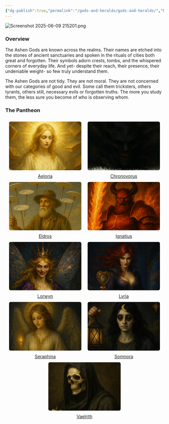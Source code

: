 ```yaml
---
{"dg-publish":true,"permalink":"/gods-and-heralds/gods-and-heralds/","hideInGraph":true,"updated":"2025-09-25T18:17:10.060+01:00"}
---
```


![Screenshot 2025-06-09 215201.png](/img/user/Admin/Attachments/Screenshot%202025-06-09%20215201.png)

### Overview
The Ashen Gods are known across the realms. Their names are etched into the stones of ancient sanctuaries and spoken in the rituals of cities both great and forgotten. Their symbols adorn crests, tombs, and the whispered corners of everyday life. And yet- despite
their reach, their presence, their undeniable weight- so few truly understand them.

The Ashen Gods are not tidy. They are not moral. They are not concerned with our categories of good and evil. Some call them tricksters, others tyrants, others still, necessary evils or forgotten truths. The more you study them, the less sure you become of who is observing whom.

### The Pantheon

<div style="display: flex; flex-wrap: wrap; align-items: center; justify-content: center;">
	<div style="display: flex; flex-direction: column; justify-content: center;align-items:center;">
		<img style="padding: 10px; border-radius: 15px;width:230px;height:153.33px;" src="https://github.com/isitsamgallon/ashen-new/blob/main/src/site/img/user/Admin/Attachments/AeloriaWeb.png?raw=true"/>
		<a href="https://www.ashencampaign.xyz/gods-and-heralds/aeloria/aeloria/">Aeloria</a>
	</div>
		<div style="display: flex; flex-direction: column; justify-content: center;align-items:center;">
		<img style="padding: 10px; border-radius: 15px;width:230px;height:153.33px;" src="https://github.com/isitsamgallon/ashen-new/blob/main/src/site/img/user/Admin/Attachments/ChronovorusWeb.png?raw=true"/>
		<a href="https://www.ashencampaign.xyz/gods-and-heralds/chronovorus/chronovorus/">Chronovorus</a>
	</div>
		<div style="display: flex; flex-direction: column; justify-content: center;align-items:center;">
		<img style="padding: 10px; border-radius: 15px;width:230px;height:153.33px;" src="https://github.com/isitsamgallon/ashen-new/blob/main/src/site/img/user/Admin/Attachments/EldrosWeb.png?raw=true"/>
		<a href="https://www.ashencampaign.xyz/gods-and-heralds/eldros/eldros/">Eldros</a>
	</div>
		<div style="display: flex; flex-direction: column; justify-content: center;align-items:center;">
		<img style="padding: 10px; border-radius: 15px;width:230px;height:153.33px;" src="https://github.com/isitsamgallon/ashen-new/blob/main/src/site/img/user/Admin/Attachments/IgnatiusWeb.png?raw=true"/>
		<a href="https://www.ashencampaign.xyz/gods-and-heralds/ignatius/ignatius/">Ignatius</a>
	</div>
		<div style="display: flex; flex-direction: column; justify-content: center;align-items:center;">
		<img style="padding: 10px; border-radius: 15px;width:230px;height:153.33px;" src="https://github.com/isitsamgallon/ashen-new/blob/main/src/site/img/user/Admin/Attachments/LorwynWeb.png?raw=true"/>
		<a href="https://www.ashencampaign.xyz/gods-and-heralds/lorwyn/lorwyn/">Lorwyn</a>
	</div>
		<div style="display: flex; flex-direction: column; justify-content: center;align-items:center;">
		<img style="padding: 10px; border-radius: 15px;width:230px;height:153.33px;" src="https://github.com/isitsamgallon/ashen-new/blob/main/src/site/img/user/Admin/Attachments/LyIraWeb.png?raw=true"/>
		<a href="https://www.ashencampaign.xyz/gods-and-heralds/lyria/lyria/">Lyria</a>
	</div>
		<div style="display: flex; flex-direction: column; justify-content: center;align-items:center;">
		<img style="padding: 10px; border-radius: 15px;width:230px;height:153.33px;" src="https://github.com/isitsamgallon/ashen-new/blob/main/src/site/img/user/Admin/Attachments/SeraphinaWeb.png?raw=true"/>
		<a href="https://www.ashencampaign.xyz/gods-and-heralds/seraphina/seraphina/">Seraphina</a>
	</div>
		<div style="display: flex; flex-direction: column; justify-content: center;align-items:center;">
		<img style="padding: 10px; border-radius: 15px;width:230px;height:153.33px;" src="https://github.com/isitsamgallon/ashen-new/blob/main/src/site/img/user/Admin/Attachments/SommnoraWeb.png?raw=true"/>
		<a href="https://www.ashencampaign.xyz/gods-and-heralds/somnora/somnora/">Somnora</a>
	</div>
		<div style="display: flex; flex-direction: column; justify-content: center;align-items:center;">
		<img style="padding: 10px; border-radius: 15px;width:230px;height:153.33px;" src="https://github.com/isitsamgallon/ashen-new/blob/main/src/site/img/user/Admin/Attachments/VaelrithWeb.png?raw=true"/>
		<a href="https://www.ashencampaign.xyz/gods-and-heralds/vaelrith/vaelrith/">Vaelrith</a>
	</div>
</div>
 

